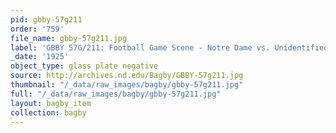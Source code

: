 ```yaml
---
pid: gbby-57g211
order: '759'
file_name: gbby-57g211.jpg
label: 'GBBY 57G/211: Football Game Scene - Notre Dame vs. Unidentified Team - 1925'
_date: '1925'
object_type: glass plate negative
source: http://archives.nd.edu/Bagby/GBBY-57g211.jpg
thumbnail: "/_data/raw_images/bagby/gbby-57g211.jpg"
full: "/_data/raw_images/bagby/gbby-57g211.jpg"
layout: bagby_item
collection: bagby
---
```

